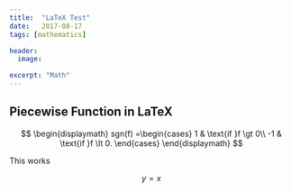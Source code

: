 ```yaml
---
title:  "LaTeX Test"
date:   2017-08-17
tags: [mathematics]

header:
  image: 

excerpt: "Math"
---
```


## Piecewise Function in LaTeX

   $$
   \begin{displaymath}
	 sgn(f) =\begin{cases}
	 1 & \text{if }f \gt 0\\
	 -1 & \text{if }f \lt 0.
	 \end{cases}
   \end{displaymath}
   $$

This works

$$y = x$$

